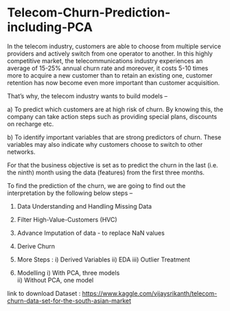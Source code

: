 # Telecom-Churn-Prediction-including-PCA
In the telecom industry, customers are able to choose from multiple service providers and actively switch from one operator to another. In this highly competitive market, the telecommunications industry experiences an average of 15-25% annual churn rate and moreover, it costs 5-10 times more to acquire a new customer than to retain an existing one, customer retention has now become even more important than customer acquisition.

That’s why, the telecom industry wants  to build models  –

a) To predict which customers are at high risk of churn. By knowing this, the company can take action steps such as providing special plans, discounts on recharge etc.

b) To identify important variables that are strong predictors of churn. These variables may also indicate why customers choose to switch to other networks.


For that the business objective is set as to predict the churn in the last (i.e. the ninth) month using the data (features) from the first three months.


To find the prediction of the churn, we are going to find out the interpretation by the following below steps –

1. Data Understanding and Handling Missing Data
2. Filter High-Value-Customers (HVC) 
3. Advance Imputation of data - to replace NaN values
4. Derive Churn 

5.  More Steps : 
i)  Derived Variables
ii) EDA
iii) Outlier Treatment 

6. Modelling 
i)  With PCA, three models  
ii) Without PCA, one model

link to download Dataset : https://www.kaggle.com/vijaysrikanth/telecom-churn-data-set-for-the-south-asian-market
